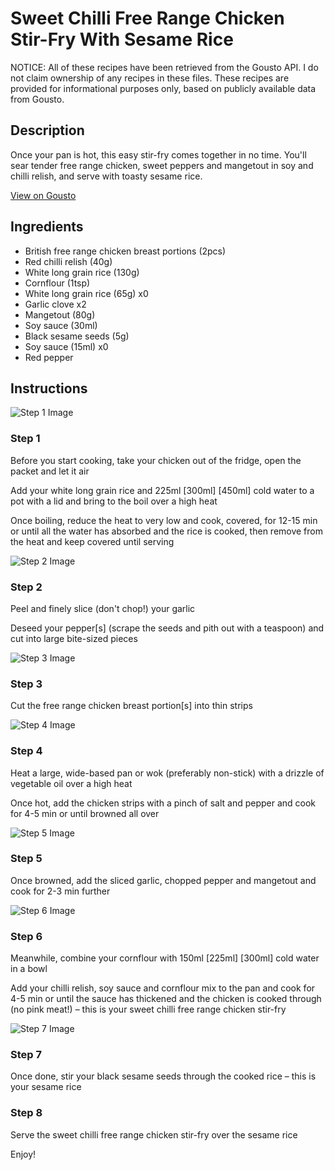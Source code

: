 # Sweet Chilli Free Range Chicken Stir-Fry With Sesame Rice

NOTICE: All of these recipes have been retrieved from the Gousto API. I do not claim ownership of any recipes in these files. These recipes are provided for informational purposes only, based on publicly available data from Gousto.

## Description

Once your pan is hot, this easy stir-fry comes together in no time. You'll sear tender free range chicken, sweet peppers and mangetout in soy and chilli relish, and serve with toasty sesame rice. 

[View on Gousto](https://www.gousto.co.uk/recipes/cookbook/sweet-chilli-free-range-chicken-stir-fry-with-sesame-rice)

## Ingredients

- British free range chicken breast portions (2pcs)
- Red chilli relish (40g)
- White long grain rice (130g)
- Cornflour (1tsp)
- White long grain rice (65g) x0
- Garlic clove x2
- Mangetout (80g)
- Soy sauce (30ml)
- Black sesame seeds (5g)
- Soy sauce (15ml) x0
- Red pepper

## Instructions

![Step 1 Image](https://production-media.gousto.co.uk/cms/recipe-step-image/step-1-copy-4-1710853294776-x200.jpg)

### Step 1

Before you start cooking, take your chicken out of the fridge, open the packet and let it air

Add your white long grain rice and 225ml<span class="text-danger"> <span class="text-purple">[300ml]</span> [450ml] </span>cold water to a pot with a lid and bring to the boil over a high heat

Once boiling, reduce the heat to very low and cook, covered, for 12-15 min or until all the water has absorbed and the rice is cooked, then remove from the heat and keep covered until serving

![Step 2 Image](https://production-media.gousto.co.uk/cms/recipe-step-image/step-2-copy-4-1710853298561-x200.jpg)

### Step 2

Peel and finely slice (don't chop!) your garlic

Deseed your pepper[s] (scrape the seeds and pith out with a teaspoon) and cut into large bite-sized pieces

![Step 3 Image](https://production-media.gousto.co.uk/cms/recipe-step-image/step-3-copy-4-1710853301883-x200.jpg)

### Step 3

Cut the free range chicken breast portion[s] into thin strips

![Step 4 Image](https://production-media.gousto.co.uk/cms/recipe-step-image/step-4-copy-4-1710853308032-x200.jpg)

### Step 4

Heat a large, wide-based pan or wok (preferably non-stick) with a drizzle of vegetable oil over a high heat

Once hot, add the chicken strips with a pinch of salt and pepper and cook for 4-5 min or until browned all over

![Step 5 Image](https://production-media.gousto.co.uk/cms/recipe-step-image/step-5-copy-4-1710853312004-x200.jpg)

### Step 5

Once browned, add the sliced garlic, chopped pepper and mangetout and cook for 2-3 min further

![Step 6 Image](https://production-media.gousto.co.uk/cms/recipe-step-image/step-6-copy-4-1710853315799-x200.jpg)

### Step 6

Meanwhile, combine your cornflour with 150ml <span class="text-purple">[225ml]</span> <span class="text-danger">[300ml]</span> cold water in a bowl

Add your chilli relish, soy sauce and cornflour mix to the pan and cook for 4-5 min or until the sauce has thickened and the chicken is cooked through (no pink meat!) – this is your sweet chilli free range chicken stir-fry

![Step 7 Image](https://production-media.gousto.co.uk/cms/recipe-step-image/step-7-copy-4-1710853319115-x200.jpg)

### Step 7

Once done, stir your black sesame seeds through the cooked rice – this is your sesame rice

### Step 8

Serve the sweet chilli free range chicken stir-fry over the sesame rice

Enjoy!

